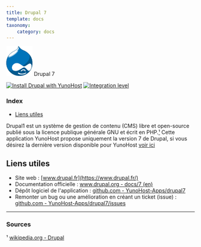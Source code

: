 ```yaml
---
title: Drupal 7
template: docs
taxonomy:
    category: docs
---
```


<img src="/images/drupal_logo.svg" height="80px" alt="Logo de Drupal"> Drupal 7

[![Install Drupal with YunoHost](https://install-app.yunohost.org/install-with-yunohost.png)](https://install-app.yunohost.org/?app=drupal) [![Integration level](https://dash.yunohost.org/integration/drupal.svg)](https://dash.yunohost.org/appci/app/drupal)

### Index

- [Liens utiles](#liens-utiles)

Drupal1 est un système de gestion de contenu (CMS) libre et open-source publié sous la licence publique générale GNU et écrit en PHP.[¹](#sources)
 Cette application YunoHost propose uniquement la version 7 de Drupal, si vous désirez la dernière version disponible pour YunoHost [voir ici](/app_drupal)

## Liens utiles

 + Site web : [www.drupal.fr](https://www.drupal.fr/)
 + Documentation officielle : [www.drupal.org - docs/7 (en)](https://www.drupal.org/docs/7)
 + Dépôt logiciel de l'application : [github.com - YunoHost-Apps/drupal7](https://github.com/YunoHost-Apps/drupal7_ynh)
 + Remonter un bug ou une amélioration en créant un ticket (issue) : [github.com - YunoHost-Apps/drupal7/issues](https://github.com/YunoHost-Apps/drupal7_ynh/issues)

 ------

### Sources

 ¹ [wikipedia.org - Drupal](https://fr.wikipedia.org/wiki/Drupal)
